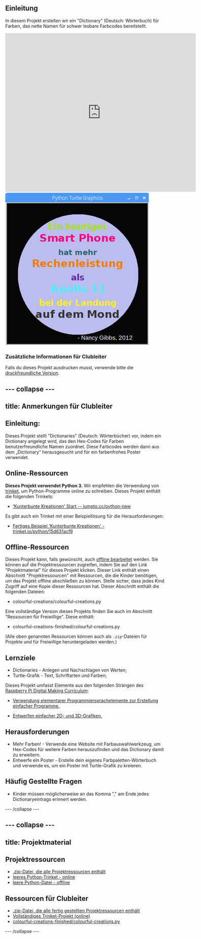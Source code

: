 ## Einleitung

In diesem Projekt erstellen wir ein "Dictionary" (Deutsch: Wörterbuch) für Farben, das nette Namen für schwer lesbare Farbcodes bereitstellt.

<div class="trinket">
  <iframe src="https://trinket.io/embed/python/15d631acf9?outputOnly=true&start=result" width="600" height="500" frameborder="0" marginwidth="0" marginheight="0" allowfullscreen>
  </iframe>
  <img src="images/colourful-finished.png">
</div>

### Zusätzliche Informationen für Clubleiter

Falls du dieses Projekt ausdrucken musst, verwende bitte die [druckfreundliche Version](https://projects.raspberrypi.org/de-DE/projects/colourful-creations/print).

--- collapse ---
---
title: Anmerkungen für Clubleiter
---
## Einleitung:

Dieses Projekt stellt "Dictionaries" (Deutsch: Wörterbücher) vor, indem ein Dictionary angelegt wird, das den Hex-Codes für Farben benutzerfreundliche Namen zuordnet. Diese Farbcodes werden dann aus dem „Dictionary“ herausgesucht und für ein farbenfrohes Poster verwendet.

## Online-Ressourcen

**Dieses Projekt verwendet Python 3.** Wir empfehlen die Verwendung von [trinket](https://trinket.io/), um Python-Programme online zu schreiben. Dieses Projekt enthält die folgenden Trinkets:

* [‘Kunterbunte Kreationen' Start -- jumpto.cc/python-new](http://jumpto.cc/python-new)

Es gibt auch ein Trinket mit einer Beispiellösung für die Herausforderungen:

* [Fertiges Beispiel 'Kunterbunte Kreationen' - trinket.io/python/15d631acf9](https://trinket.io/python/15d631acf9)

## Offline-Ressourcen

Dieses Projekt kann, falls gewünscht, auch [offline bearbeitet](https://www.codeclubprojects.org/en-GB/resources/python-working-offline/) werden. Sie können auf die Projektressourcen zugreifen, indem Sie auf den Link "Projektmaterial" für dieses Projekt klicken. Dieser Link enthält einen Abschnitt "Projektressourcen" mit Ressourcen, die die Kinder benötigen, um das Projekt offline abschließen zu können. Stelle sicher, dass jedes Kind Zugriff auf eine Kopie dieser Ressourcen hat. Dieser Abschnitt enthält die folgenden Dateien:

* colourful-creations/colourful-creations.py

Eine vollständige Version dieses Projekts finden Sie auch im Abschnitt "Ressourcen für Freiwillige". Diese enthält:

* colourful-creations-finished/colourful-creations.py

(Alle oben genannten Ressourcen können auch als `.zip`-Dateien für Projekte und für Freiwillige heruntergeladen werden.)

## Lernziele

* Dictionaries - Anlegen und Nachschlagen von Werten;
* Turtle-Grafik - Text, Schriftarten und Farben;

Dieses Projekt umfasst Elemente aus den folgenden Strängen des [Raspberry Pi Digital Making Curriculum](http://rpf.io/curriculum):

* [Verwendung elementarer Programmiersprachelemente zur Erstellung einfacher Programme.](https://www.raspberrypi.org/curriculum/programming/creator)

* [Entwerfen einfacher 2D- und 3D-Grafiken.](https://www.raspberrypi.org/curriculum/design/creator)

## Herausforderungen

* Mehr Farben! - Verwende eine Website mit Farbauswahlwerkzeug, um Hex-Codes für weitere Farben herauszufinden und das Dictionary damit zu erweitern. 
* Entwerfe ein Poster - Erstelle dein eigenes Farbpaletten-Wörterbuch und verwende es, um ein Poster mit Turtle-Grafik zu kreieren. 

## Häufig Gestellte Fragen

* Kinder müssen möglicherweise an das Komma "," am Ende jedes Dictionaryeintrags erinnert werden. 

--- /collapse ---

--- collapse ---
---
title: Projektmaterial
---
## Projektressourcen

* [.zip-Datei, die alle Projektressourcen enthält](resources/colourful-creations-project-resources.zip)
* [leeres Python-Trinket - online](http://jumpto.cc/python-new)
* [leere Python-Datei - offline](resources/new-new.py)

## Ressourcen für Clubleiter

* [.zip-Datei, die alle fertig gestellten Projektressourcen enthält](resources/colourful-creations-volunteer-resources.zip)
* [Vollständiges Trinket-Projekt (online)](https://trinket.io/python/15d631acf9)
* [colourful-creations-finished/colourful-creations.py](resources/colourful-creations-finished-colourful-creations.py)

--- /collapse ---